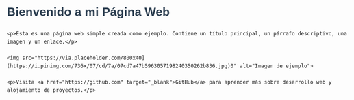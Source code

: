 <!DOCTYPE html>
<html lang="es">
<head>
    <meta charset="UTF-8">
    <meta name="viewport" content="width=device-width, initial-scale=1.0">
    <title>Mi Primera Página Web</title>
    <style>
        body {
            font-family: Arial, sans-serif;
            max-width: 800px;
            margin: 0 auto;
            padding: 20px;
            line-height: 1.6;
        }
        h1 {
            color: #2c3e50;
        }
        img {
            max-width: 100%;
            height: auto;
            display: block;
            margin: 20px 0;
        }
        a {
            color: #3498db;
            text-decoration: none;
        }
        a:hover {
            text-decoration: underline;
        }
    </style>
</head>
<body>
    <h1>Bienvenido a mi Página Web</h1>
    
    <p>Esta es una página web simple creada como ejemplo. Contiene un título principal, un párrafo descriptivo, una imagen y un enlace.</p>
    
    <img src="https://via.placeholder.com/800x40](https://i.pinimg.com/736x/07/cd/7a/07cd7a47b5963057198240350262b836.jpg)0" alt="Imagen de ejemplo">
    
    <p>Visita <a href="https://github.com" target="_blank">GitHub</a> para aprender más sobre desarrollo web y alojamiento de proyectos.</p>
</body>
</html>
